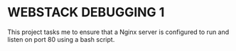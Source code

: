 # WEBSTACK DEBUGGING 1

This project tasks me to ensure that a Nginx server is configured to run and listen on port 80 using a bash script. 